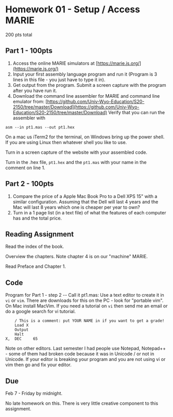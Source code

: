 # Homework 01 - Setup / Access MARIE

200 pts total

## Part 1 - 100pts

1. Access the online MARIE simulators at [https://marie.js.org/](https://marie.js.org/)
2. Input your first assembly language program and run it (Program is 3 lines in this file - you just have to type it in).
3. Get output from the program.  Submit a screen capture with the program after you have run it.
4. Download the command line assembler for MARIE and command line emulator from:
[https://github.com/Univ-Wyo-Education/S20-2150/tree/master/Download](https://github.com/Univ-Wyo-Education/S20-2150/tree/master/Download)
Verify that you can run the assembler with
```
asm --in pt1.mas --out pt1.hex
```
On a mac us iTerm2 for the terminal, on Windows bring up the power shell.  If you are using Linux then whatever shell you like to use.

Turn in a screen capture of the website with your assembled code.

Turn in the .hex file, `pt1.hex` and the `pt1.mas` with your name in the comment on line 1.

## Part 2 - 100pts

1. Compare the price of a Apple Mac Book Pro to a Dell XPS 15" with a similar configuration.   Assuming that the
Dell will last 4 years and the Mac will last 8 years which one is cheaper per year to own?
2. Turn in a 1 page list (in a text file) of what the features of each computer has and the total price.

## Reading Assignment

Read the index of the book.

Overview the chapters.  Note chapter 4 is on our "machine" MARIE.

Read Preface and Chapter 1.

## Code

Program for Part 1 - step 2 -- Call it pt1.mas:
Use a text editor to create it in `vi` or `vim`.  There are downloads for this on the
PC - look for "portable vim".  On Mac install MacVim.   If you need a tutorial on `vi`
then send me an email or do a google search for vi tutorial.

```
	/ This is a comment: put YOUR NAME in if you want to get a grade!
	Load X
	Output 
	Halt
X,	DEC		65
```

Note on other editors.  Last semester I had people use Notepad, Notepad++ - some of them had
broken code because it was in Unicode / or not in Unicode.  If your editor is breaking your
program and you are not using vi or vim then go and fix your editor.

## Due 

Feb 7 - Friday by midnight.

No late homework on this.  There is very little creative component to this assignment.

